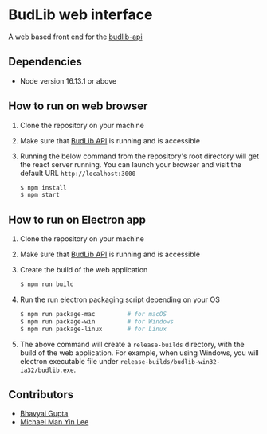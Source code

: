 # BudLib web interface

A web based front end for the [budlib-api](https://github.com/budlib/budlib-api)

## Dependencies

- Node version 16.13.1 or above

## How to run on web browser

1. Clone the repository on your machine

2. Make sure that [BudLib API](https://github.com/budlib/budlib-api) is running and is accessible

3. Running the below command from the repository's root directory will get the react server running. You can launch your browser and visit the default URL `http://localhost:3000`

   ```bash
   $ npm install
   $ npm start
   ```

## How to run on Electron app

1. Clone the repository on your machine

2. Make sure that [BudLib API](https://github.com/budlib/budlib-api) is running and is accessible

3. Create the build of the web application

   ```bash
   $ npm run build
   ```

4. Run the run electron packaging script depending on your OS

   ```bash
   $ npm run package-mac         # for macOS
   $ npm run package-win         # for Windows
   $ npm run package-linux       # for Linux
   ```

5. The above command will create a `release-builds` directory, with the build of the web application. For example, when using Windows, you will electron executable file under `release-builds/budlib-win32-ia32/budlib.exe`.

## Contributors

- [Bhavyai Gupta](https://github.com/zbhavyai)
- [Michael Man Yin Lee](https://github.com/mikeePy)

